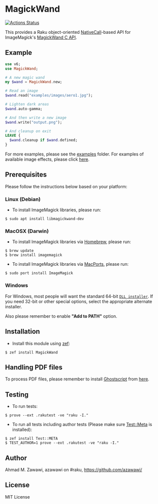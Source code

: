 # MagickWand

[![Actions
Status](https://github.com/azawawi/raku-file-homedir/workflows/test/badge.svg)](https://github.com/azawawi/raku-file-homedir/actions)

This provides a Raku object-oriented [NativeCall](http://docs.raku.org/language/nativecall)-based API for ImageMagick's
[MagickWand C API](http://www.imagemagick.org/script/magick-wand.php).

## Example

```Raku
use v6;
use MagickWand;

# A new magic wand
my $wand = MagickWand.new;

# Read an image
$wand.read("examples/images/aero1.jpg");

# Lighten dark areas
$wand.auto-gamma;

# And then write a new image
$wand.write("output.png");

# And cleanup on exit
LEAVE {
  $wand.cleanup if $wand.defined;
}
```

For more examples, please see the [examples](examples) folder.
For examples of available image effects, please click
[here](http://www.imagemagick.org/script/examples.php).

## Prerequisites

Please follow the instructions below based on your platform:

### Linux (Debian)

- To install ImageMagick libraries, please run:
```
$ sudo apt install libmagickwand-dev
```

### MacOSX (Darwin)

- To install ImageMagick libraries via [Homebrew](http://brew.sh/), please run:
```
$ brew update
$ brew install imagemagick
```

- To install ImageMagick libraries via [MacPorts](https://www.macports.org/),
please run:
```
$ sudo port install ImageMagick
```

### Windows

For Windows, most people will want the standard 64-bit [`DLL installer`](https://www.imagemagick.org/script/download.php#windows).
 If you need 32-bit or other special options, select the appropriate alternate
installer.

Also please remember to enable **"Add to PATH"** option.

## Installation

- Install this module using [zef](https://github.com/ugexe/zef):

```
$ zef install MagickWand
```

## Handling PDF files

To process PDF files, please remember to install [Ghostscript](https://www.ghostscript.com) from [here](https://www.ghostscript.com/download/gsdnld.html).

## Testing

- To run tests:
```
$ prove --ext .rakutest -ve "raku -I."
```

- To run all tests including author tests (Please make sure
[Test::Meta](https://github.com/jonathanstowe/Test-META) is installed):
```
$ zef install Test::META
$ TEST_AUTHOR=1 prove --ext .rakutest -ve "raku -I."
```

## Author

Ahmad M. Zawawi, azawawi on #raku, https://github.com/azawawi/

## License

MIT License
